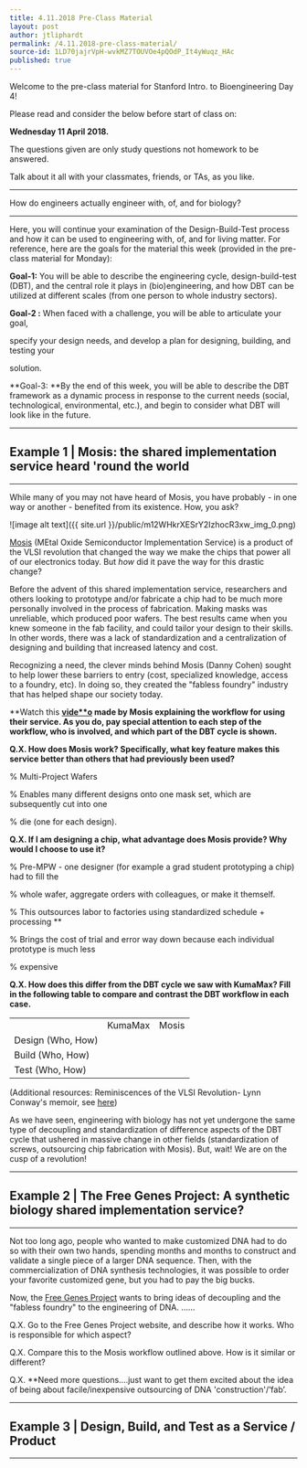 ```yaml
---
title: 4.11.2018 Pre-Class Material
layout: post
author: jtliphardt
permalink: /4.11.2018-pre-class-material/
source-id: 1LD70jajrVpH-wvkMZ7TOUVOe4pQOdP_It4yWuqz_HAc
published: true
---
```

Welcome to the pre-class material for Stanford Intro. to Bioengineering Day 4!

Please read and consider the below before start of class on: 

**Wednesday 11 April 2018.**

The questions given are only study questions not homework to be answered.

Talk about it all with your classmates, friends, or TAs, as you like.

* * *


How do engineers actually engineer with, of, and for biology?

* * *


Here, you will continue your examination of the Design-Build-Test process and how it can be used to engineering with, of, and for living matter. For reference, here are the goals for the material this week (provided in the pre-class material for Monday):

**Goal-1:** You will be able to describe the engineering cycle, design-build-test (DBT), and the central role it plays in (bio)engineering, and how DBT can be utilized at different scales (from one person to whole industry sectors).

**Goal-2 :** When faced with a challenge, you will be able to articulate your goal, 

specify your design needs, and develop a plan for designing, building, and testing your 

solution.

**Goal-3: **By the end of this week, you will be able to describe the DBT framework as a dynamic process in response to the current needs (social, technological, environmental, etc.), and begin to consider what DBT will look like in the future. 

* * *


## **Example 1 | Mosis: the shared implementation service heard 'round the world**

* * *


While many of you may not have heard of Mosis, you have probably - in one way or another - benefited from its existence. How, you ask?

![image alt text]({{ site.url }}/public/m12WHkrXESrY2IzhocR3xw_img_0.png)

[Mosis](https://www.mosis.com/) (MEtal Oxide Semiconductor Implementation Service) is a product of the VLSI revolution that changed the way we make the chips that power all of our electronics today. But *how* did it pave the way for this drastic change? 

Before the advent of this shared implementation service, researchers and others looking to prototype and/or fabricate a chip had to be much more personally involved in the process of fabrication. Making masks was unreliable, which produced poor wafers. The best results came when you knew someone in the fab facility, and could tailor your design to their skills. In other words, there was a lack of standardization and a centralization of designing and building that increased latency and cost. 

Recognizing a need, the clever minds behind Mosis (Danny Cohen) sought to help lower these barriers to entry (cost, specialized knowledge, access to a foundry, etc). In doing so, they created the "fabless foundry" industry that has helped shape our society today.

**Watch this ****[vide**o](https://www.youtube.com/watch?v=d5SEFE_49Ug)** made by Mosis explaining the workflow for using their service. As you do, pay special attention to each step of the workflow, who is involved, and which part of the DBT cycle is shown.**

**Q.X. How does Mosis work? Specifically, what key feature makes this service better than others that had previously been used?**

% Multi-Project Wafers

% Enables many different designs onto one mask set, which are subsequently cut into one 

% die (one for each design).

**Q.X. If I am designing a chip, what advantage does Mosis provide? Why would I choose to use it?**

% Pre-MPW - one designer (for example a grad student prototyping a chip) had to fill the 

% whole wafer, aggregate orders with colleagues, or make it themself. 

% This outsources labor to factories using standardized schedule + processing **

% Brings the cost of trial and error way down because each individual prototype is much less 

% expensive

**Q.X. How does this differ from the DBT cycle we saw with KumaMax? Fill in the following table to compare and contrast the DBT workflow in each case.**

<table>
  <tr>
    <td></td>
    <td>KumaMax</td>
    <td>Mosis</td>
  </tr>
  <tr>
    <td>Design (Who, How)</td>
    <td></td>
    <td></td>
  </tr>
  <tr>
    <td>Build (Who, How)</td>
    <td></td>
    <td></td>
  </tr>
  <tr>
    <td>Test (Who, How)</td>
    <td></td>
    <td></td>
  </tr>
</table>


(Additional resources: Reminiscences of the VLSI Revolution- Lynn Conway's memoir, see [here](http://ai.eecs.umich.edu/people/conway/Memoirs/VLSI/Lynn_Conway_VLSI_Reminiscences.pdf)) 

As we have seen, engineering with biology has not yet undergone the same type of decoupling and standardization of difference aspects of the DBT cycle that ushered in massive change in other fields (standardization of screws, outsourcing chip fabrication with Mosis). But, wait! We are on the cusp of a revolution!

* * *


## **Example 2 | The Free Genes Project: A synthetic biology shared implementation service?**

* * *


Not too long ago, people who wanted to make customized DNA had to do so with their own two hands, spending months and months to construct and validate a single piece of a larger DNA sequence. Then, with the commercialization of DNA synthesis technologies, it was possible to order your favorite customized gene, but you had to pay the big bucks. 

Now, the [Free Genes Project](https://biobricks.org/freegenes/) wants to bring ideas of decoupling and the "fabless foundry" to the engineering of DNA. ……

Q.X. Go to the Free Genes Project website, and describe how it works. Who is responsible for which aspect?

Q.X. Compare this to the Mosis workflow outlined above. How is it similar or different? 

Q.X. **Need more questions….just want to get them excited about the idea of being about facile/inexpensive outsourcing of DNA 'construction'/’fab’.

* * *


## **Example 3 | Design, Build, and Test as a Service / Product**

* * *


